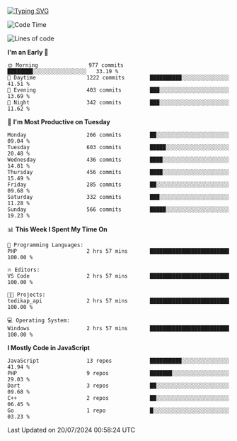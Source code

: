[![Typing SVG](https://readme-typing-svg.demolab.com?font=Fira+Code&pause=1000&color=F7F7F7&random=false&width=435&lines=Hi+%F0%9F%91%8B%2C+I'm+Rafiu+Sidqi;Junior+Backend+Developer)](https://git.io/typing-svg)
<!--START_SECTION:waka-->
![Code Time](http://img.shields.io/badge/Code%20Time-283%20hrs%2027%20mins-blue)

![Lines of code](https://img.shields.io/badge/From%20Hello%20World%20I%27ve%20Written-1.2%20million%20lines%20of%20code-blue)

**I'm an Early 🐤** 

```text
🌞 Morning                977 commits         ████████░░░░░░░░░░░░░░░░░   33.19 % 
🌆 Daytime                1222 commits        ██████████░░░░░░░░░░░░░░░   41.51 % 
🌃 Evening                403 commits         ███░░░░░░░░░░░░░░░░░░░░░░   13.69 % 
🌙 Night                  342 commits         ███░░░░░░░░░░░░░░░░░░░░░░   11.62 % 
```
📅 **I'm Most Productive on Tuesday** 

```text
Monday                   266 commits         ██░░░░░░░░░░░░░░░░░░░░░░░   09.04 % 
Tuesday                  603 commits         █████░░░░░░░░░░░░░░░░░░░░   20.48 % 
Wednesday                436 commits         ████░░░░░░░░░░░░░░░░░░░░░   14.81 % 
Thursday                 456 commits         ████░░░░░░░░░░░░░░░░░░░░░   15.49 % 
Friday                   285 commits         ██░░░░░░░░░░░░░░░░░░░░░░░   09.68 % 
Saturday                 332 commits         ███░░░░░░░░░░░░░░░░░░░░░░   11.28 % 
Sunday                   566 commits         █████░░░░░░░░░░░░░░░░░░░░   19.23 % 
```


📊 **This Week I Spent My Time On** 

```text
💬 Programming Languages: 
PHP                      2 hrs 57 mins       █████████████████████████   100.00 % 

🔥 Editors: 
VS Code                  2 hrs 57 mins       █████████████████████████   100.00 % 

🐱‍💻 Projects: 
tedikap_api              2 hrs 57 mins       █████████████████████████   100.00 % 

💻 Operating System: 
Windows                  2 hrs 57 mins       █████████████████████████   100.00 % 
```

**I Mostly Code in JavaScript** 

```text
JavaScript               13 repos            ██████████░░░░░░░░░░░░░░░   41.94 % 
PHP                      9 repos             ███████░░░░░░░░░░░░░░░░░░   29.03 % 
Dart                     3 repos             ██░░░░░░░░░░░░░░░░░░░░░░░   09.68 % 
C++                      2 repos             ██░░░░░░░░░░░░░░░░░░░░░░░   06.45 % 
Go                       1 repo              █░░░░░░░░░░░░░░░░░░░░░░░░   03.23 % 
```




 Last Updated on 20/07/2024 00:58:24 UTC
<!--END_SECTION:waka-->

